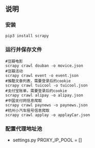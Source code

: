 ## 说明  
### 安装  
```
pip3 install scrapy
```

### 运行并保存文件
```
#豆瓣电影
scrapy crawl douban -o movice.json
#豆瓣活动
scrapy crawl event -o event.json
#推酷文章列表，需要登录后的cookie
scrapy crawl tuicool -o tuicool.json
#支付宝账单，需要登录后的cookie
scrapy crawl alipay -o alipay.json
#中国支付网信息爬取
scrapy crawl paynews -o paynews.json
#杭州小汽车摇号信息爬取
scrapy crawl applay -o applayCar.json
```

### 配置代理地址池
- settings.py  PROXY_IP_POOL = []   
